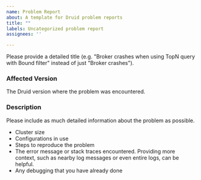 ```yaml
---
name: Problem Report
about: A template for Druid problem reports
title: ""
labels: Uncategorized problem report
assignees: ''

---
```


Please provide a detailed title (e.g. "Broker crashes when using TopN query with Bound filter" instead of just "Broker crashes").

### Affected Version

The Druid version where the problem was encountered.

### Description

Please include as much detailed information about the problem as possible.
- Cluster size
- Configurations in use
- Steps to reproduce the problem
- The error message or stack traces encountered. Providing more context, such as nearby log messages or even entire logs, can be helpful.
- Any debugging that you have already done
